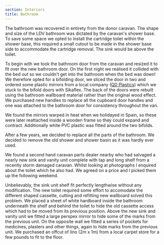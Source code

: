 ```yaml
---
section: Interiors
title: Bathroom
---
```


The bathroom was recovered in entirety from the donor caravan. The shape and size of the LDV bathroom was dictated by the caravan's shower base. To save some space we opted to install the cartridge toilet within the shower base, this required a small cutout to be made in the shower base side to accommodate the cartridge removal. The sink would be above the toilet. 

<div class="flickrslideshow" data-ids="[908150461,1123548959,1124387490,1198122404,1124398086,1123562987,1198104410,1197274385]">
</div>

To begin with we took the bathroom door from the caravan and resized it to fit over the new bathroom door. On the first night we realised it collided with the bed out so we couldn't get into the bathroom when the bed was down! We therefore opted for a bifolding door, we sliced the door in two and ordered some plastic mirrors from a local company ([QD Plastics](http://www.qdplastics.co.uk "Q D Plastics")) which we stuck to the bifold doors with Sikaflex. The back of the doors were rebuilt using the bathroom wallboard material rather than the original wood effect. We purchased new handles to replace all the cupboard door handles and one was attached to the bathroom door for consistency throughout the van. 

We found the mirrors warped in heat when we holidayed in Spain, so these were later reattached inside a wooden frame so they could expand and contract. Additionally white PVC plastic was fitted around the two bifolds.

<div class="flickrslideshow" data-ids="[2135327994,2134548681,2135329156,2452316503]">
</div>

After a few years, we decided to replace all the parts of the bathroom. We decided to remove the old shower and shower basin as it was hardly ever used. 

We found a second hand caravan parts dealer nearby who had salvaged a nearly new sink and vanity unit complete with tap and long shelf from a recently storm damaged caravan. Whilst looking at photographs I enquired about the toilet which he also had. We agreed on a price and I picked them up the following weekend. 

Unbelievably, the sink unit shelf fit perfectly lengthwise without any modification. The new toilet required some effort to accomodate the different shaped cassette, cutting and refitting new wallboard solved this problem. We placed a sheet of white hardboard inside the bathroom underneath the shelf and behind the toilet to hide the old cassette access which had to be moved from its previous position. Above the new sink and vanity unit we fitted a large perspex mirror to hide some of the marks from the previous unit. On the opposite wall we fitted a series of pockets for medicines, plasters and other things, again to hide marks from the previous unit. We purchased an offcut of lino (2m x 1m) from a local carpet store for a few pounds to fit to the floor. 

<div class="flickrslideshow" data-ids="[7154368366,7154364070]"]>
</div>
